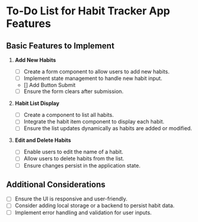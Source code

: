 # To-Do List for Habit Tracker App Features

## Basic Features to Implement

1. **Add New Habits**

   - [ ] Create a form component to allow users to add new habits.
   - [ ] Implement state management to handle new habit input.
   - [] Add Button Submit
   - [ ] Ensure the form clears after submission.

2. **Habit List Display**

   - [ ] Create a component to list all habits.
   - [ ] Integrate the habit item component to display each habit.
   - [ ] Ensure the list updates dynamically as habits are added or modified.

3. **Edit and Delete Habits**
   - [ ] Enable users to edit the name of a habit.
   - [ ] Allow users to delete habits from the list.
   - [ ] Ensure changes persist in the application state.

## Additional Considerations

- [ ] Ensure the UI is responsive and user-friendly.
- [ ] Consider adding local storage or a backend to persist habit data.
- [ ] Implement error handling and validation for user inputs.
